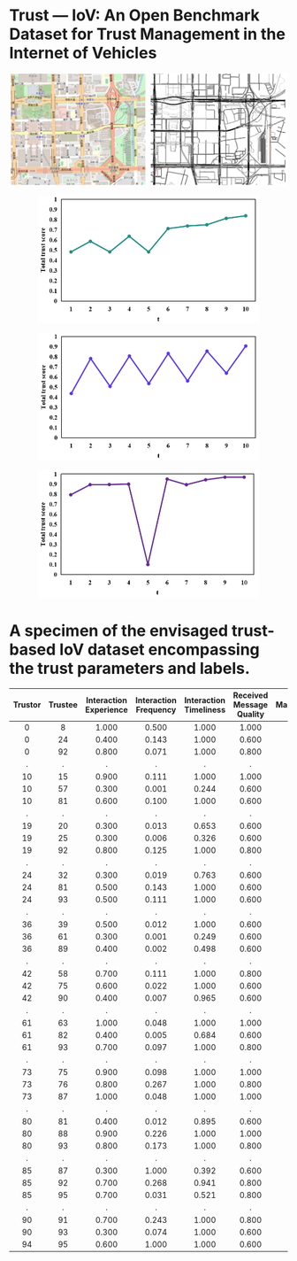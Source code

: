 # Trust — IoV: An Open Benchmark Dataset for Trust Management in the Internet of Vehicles

<p align="center">
    <img src="fig1.png" alt="A realistic urban scenario of Shenzhen, Guangdong Province, P. R. China."
      width="700"/>
</p>

<p align="center">
    <img src="fig2.png" alt="The total trust score of vehicle 84 over each of the 10 time instances."
      width="400"/>
</p>

<p align="center">
    <img src="fig3.png" alt="The total trust score of vehicle 87 over each of the 10 time instances."
      width="400"/>
</p>

<p align="center">
    <img src="fig4.png" alt="The total trust score of vehicle 91 over each of the 10 time instances."
      width="400"/>
</p>

# A specimen of the envisaged trust-based IoV dataset encompassing the trust parameters and labels.
| Trustor | Trustee | Interaction Experience  |Interaction Frequency| Interaction Timeliness| Received Message Quality |MaliciousVehicle | IsAttacking| 
| :------: |  :----:  | :-------:| :------: | :----: | :------: |:------: | :----: | 
|0|8|1.000|0.500|1.000|1.000|No|No|
|0|24|0.400|0.143|1.000|0.600|No|No|
|0|92|0.800|0.071|1.000|0.800|No|No|
|.|.|.|.|.|.|.|.|.|
|10|15|0.900|0.111|1.000|1.000|No|No|
|10|57|0.300|0.001|0.244|0.600|No|No|
|10|81|0.600|0.100|1.000|0.600|No|No|
|.|.|.|.|.|.|.|.|.|
|19|20|0.300|0.013|0.653|0.600|No|No|
|19|25|0.300|0.006|0.326|0.600|No|No|
|19|92|0.800|0.125|1.000|0.800|No|No|
|.|.|.|.|.|.|.|.|.|
|24|32|0.300|0.019|0.763|0.600|No|No|
|24|81|0.500|0.143|1.000|0.600|No|No|
|24|93|0.500|0.111|1.000|0.600|No|No|
|.|.|.|.|.|.|.|.|.|
|36|39|0.500|0.012|1.000|0.600|No|No|
|36|61|0.300|0.001|0.249|0.600|No|No|
|36|89|0.400|0.002|0.498|0.600|No|No|
|.|.|.|.|.|.|.|.|.|
|42|58|0.700|0.111|1.000|0.800|No|No|
|42|75|0.600|0.022|1.000|0.600|No|No|
|42|90|0.400|0.007|0.965|0.600|No|No|
|.|.|.|.|.|.|.|.|.|
|61|63|1.000|0.048|1.000|1.000|No|No|
|61|82|0.400|0.005|0.684|0.600|No|No|
|61|93|0.700|0.097|1.000|0.800|No|No|
|.|.|.|.|.|.|.|.|.|
|73|75|0.900|0.098|1.000|1.000|No|No|
|73|76|0.800|0.267|1.000|0.800|No|No|
|73|87|1.000|0.048|1.000|1.000|No|No|
|.|.|.|.|.|.|.|.|.|
|80|81|0.400|0.012|0.895|0.600|Yes|Yes|
|80|88|0.900|0.226|1.000|1.000|Yes|No|
|80|93|0.800|0.173|1.000|0.800|Yes|Yes|
|.|.|.|.|.|.|.|.|.|
|85|87|0.300|1.000|0.392|0.600|Yes|Yes|
|85|92|0.700|0.268|0.941|0.800|Yes|Yes|
|85|95|0.700|0.031|0.521|0.800|Yes|Yes|
|.|.|.|.|.|.|.|.|.|
|90|91|0.700|0.243|1.000|0.800|Yes|Yes|
|90|93|0.300|0.074|1.000|0.600|Yes|No|
|94|95|0.600|1.000|1.000|0.600|Yes|Yes|
